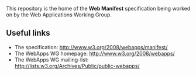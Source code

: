 This repository is the home of the **Web Manifest** specification being worked on by the Web Applications Working Group.

Useful links
-
* The specification: http://www.w3.org/2008/webapps/manifest/
* The WebApps WG homepage: http://www.w3.org/2008/webapps/
* The WebApps WG mailing-list: http://lists.w3.org/Archives/Public/public-webapps/
